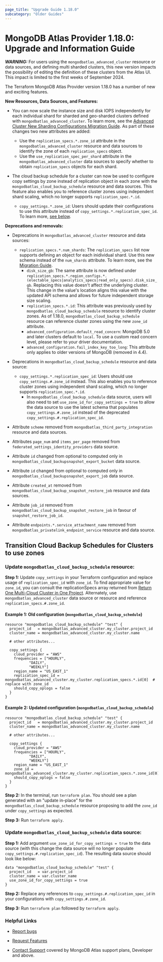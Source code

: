 ```yaml
---
page_title: "Upgrade Guide 1.18.0"
subcategory: "Older Guides"  
---
```


# MongoDB Atlas Provider 1.18.0: Upgrade and Information Guide

***WARNING:*** For users using the `mongodbatlas_advanced_cluster` resource or data sources, and defining multi sharded clusters, this new version impacts the possibility of editing the definition of these clusters from the Atlas UI. This impact is limited to the first weeks of September 2024.

The Terraform MongoDB Atlas Provider version 1.18.0 has a number of new and exciting features.

**New Resources, Data Sources, and Features:**

- You can now scale the instance size and disk IOPS independently for each individual shard for sharded and geo-sharded clusters defined with `mongodbatlas_advanced_cluster`. To learn more, see the [Advanced Cluster New Sharding Configurations Migration Guide](advanced-cluster-new-sharding-schema). As part of these changes two new attributes are added:
    - Use the `replication_specs.*.zone_id` attribute in the `mongodbatlas_advanced_cluster` resource and data sources to identify the zone of each `replication_specs` object.
  - Use the `use_replication_spec_per_shard` attribute in the `mongodbatlas_advanced_cluster` data sources to specify whether to obtain `replication_specs` objects for each shard.

- The cloud backup schedule for a cluster can now be used to configure copy settings by zone instead of replication object in each zone with the `mongodbatlas_cloud_backup_schedule` resource and data sources.  This feature also enables you to reference cluster zones using independent shard scaling, which no longer supports `replication_spec.*.id`.
  - `copy_settings.*.zone_id`: Users should update their configurations to use this attribute instead of `copy_settings.*.replication_spec_id`. To learn more, [see below](#transition-cloud-backup-schedules-for-clusters-to-use-zones).

**Deprecations and removals:**

- Deprecations in `mongodbatlas_advanced_cluster` resource and data sources:
  - `replication_specs.*.num_shards`: The `replication_specs` list now supports defining an object for each inidividual shard. Use this new schema instead of the `num_shards` attribute. To learn more, see the [Migration Guide](advanced-cluster-new-sharding-schema).
    - `disk_size_gb`: The same attribute is now defined under `replication_specs.*.region_configs.*.(electable_specs|analytics_specs|read_only_specs).disk_size_gb`. Replacing this value doesn't affect the underlying cluster. This change in the value's location aligns this value with the updated API schema and allows for future independent storage size scaling.
    - `replication_specs.*.id`: This attribute was previously used by `mongodbatlas_cloud_backup_schedule` resource to identify cluster zones. As of 1.18.0, `mongodbatlas_cloud_backup_schedule` resource can reference cluster zones using the new `zone_id` attribute.
    - `advanced_configuration.default_read_concern`: MongoDB 5.0 and later clusters default to `local`. To use a custom read concern level, please refer to your driver documentation.
    - `advanced_configuration.fail_index_key_too_long`: This attribute only applies to older versions of MongoDB (removed in 4.4).

- Deprecations in `mongodbatlas_cloud_backup_schedule` resource and data source:
  - `copy_settings.*.replication_spec_id`: Users should use `copy_settings.#.zone_id` instead. This also enables you to reference cluster zones using independent shard scaling, which no longer supports `replication_spec.*.id`.
    - In `mongodbatlas_cloud_backup_schedule` data source, users will also need to set `use_zone_id_for_copy_settings = true` to allow the data source to use the latest schema that populates `copy_settings.#.zone_id` instead of the deprecated `copy_settings.#.replication_spec_id`. 


- Attribute `scheme` removed from `mongodbatlas_third_party_integration` resource and data sources.
- Attributes `page_num` and `items_per_page` removed from `federated_settings_identity_providers` data source.
- Attribute `id` changed from optional to computed only in `mongodbatlas_cloud_backupsnapshot_export_bucket` data source.
- Attribute `id` changed from optional to computed only in `mongodbatlas_cloud_backupsnapshot_export_job` data source.
- Attribute `created_at` removed from `mongodbatlas_cloud_backup_snapshot_restore_job` resource and data sources.
- Attribute `job_id` removed from `mongodbatlas_cloud_backup_snapshot_restore_job`  in favour of `snapshot_restore_job_id`.
- Attribute `endpoints.*.service_attachment_name` removed from `mongodbatlas_privatelink_endpoint_service` resource and data source.


## Transition Cloud Backup Schedules for Clusters to use zones

### Update `mongodbatlas_cloud_backup_schedule` resource:

**Step 1:** Update `copy_settings` in your Terraform configuration and replace usage of `replication_spec_id` with `zone_id`.  To find appropriate value for `zone_id`, you can consult the replicationSpecs array returned from [Return One Multi-Cloud Cluster in One Project](https://www.mongodb.com/docs/api/doc/atlas-admin-api-v2/operation/operation-getcluster). Alternately, use `mongodbatlas_advanced_cluster` data source or resource and reference `replication_specs.#.zone_id`.

#### Example 1: Old configuration (`mongodbatlas_cloud_backup_schedule`)
```
resource "mongodbatlas_cloud_backup_schedule" "test" {
  project_id   = mongodbatlas_advanced_cluster.my_cluster.project_id
  cluster_name = mongodbatlas_advanced_cluster.my_cluster.name

  # other attributes...

  copy_settings {
    cloud_provider = "AWS"
    frequencies = ["HOURLY",
		   "DAILY",
		   "WEEKLY"]
    region_name = "US_EAST_1"
    replication_spec_id = mongodbatlas_advanced_cluster.my_cluster.replication_specs.*.id[0]  # replace with zone_id
    should_copy_oplogs = false
  }
}
```

#### Example 2: Updated configuration (`mongodbatlas_cloud_backup_schedule`)
```
resource "mongodbatlas_cloud_backup_schedule" "test" {
  project_id   = mongodbatlas_advanced_cluster.my_cluster.project_id
  cluster_name = mongodbatlas_advanced_cluster.my_cluster.name

  # other attributes...

  copy_settings {
    cloud_provider = "AWS"
    frequencies = ["HOURLY",
		   "DAILY",
		   "WEEKLY"]
    region_name = "US_EAST_1"
    zone_id = mongodbatlas_advanced_cluster.my_cluster.replication_specs.*.zone_id[0]
    should_copy_oplogs = false
  }
}
```


**Step 2:** In the terminal, run `terraform plan`. You should see a plan generated with an "update in-place" for the `mongodbatlas_cloud_backup_schedule` resource proposing to add the `zone_id` under `copy_settings` as expected.

**Step 3:** Run `terraform apply`.

### Update `mongodbatlas_cloud_backup_schedule` data source:

**Step 1:** Add argument `use_zone_id_for_copy_settings = true` to the data source (with this change the data source will no longer populate `copy_settings.#.replication_spec_id`). The resulting data source should look like below:

```
data "mongodbatlas_cloud_backup_schedule" "test" {
  project_id   = var.project_id
  cluster_name = var.cluster_name
  use_zone_id_for_copy_settings = true
}
```

**Step 2:** Replace any references to `copy_settings.#.replication_spec_id` in your configurations with `copy_settings.#.zone_id`.

**Step 3:** Run `terraform plan` followed by `terraform apply`.


### Helpful Links

* [Report bugs](https://github.com/mongodb/terraform-provider-mongodbatlas/issues)

* [Request Features](https://feedback.mongodb.com/forums/924145-atlas?category_id=370723)

* [Contact Support](https://docs.atlas.mongodb.com/support/) covered by MongoDB Atlas support plans, Developer and above.
